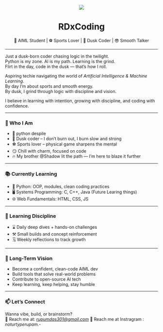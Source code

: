 <p align="center">
  <img src="https://img.shields.io/badge/WELCOME-TO--DUSK--RD--PROTOCOL-800080?style=for-the-badge&logo=github&logoColor=white">
</p>

<h1 align="center">RDxCoding</h1>

<p align="center">
🧠 AIML Student | ⚽ Sports Lover | 🌇 Dusk Coder | 😎 Smooth Talker  
</p>

---

Just a dusk-born coder chasing logic in the twilight.  
Python is my zone. AI is my path. Learning is the grind.  
Flirt in the day, code in the dusk — that’s how I roll.

Aspiring techie navigating the world of *Artificial Intelligence & Machine Learning*.  
By day I’m about sports and smooth energy.  
By dusk, I grind through logic with discipline and vision.

I believe in learning with intention, growing with discipline, and coding with confidence.

---

### 🖤 Who I Am
- 🐍 python despile 
- 🌇 Dusk coder – I don’t burn out, I burn slow and strong  
- ⚽ Sports lover – physical game sharpens the mental  
- 😏 Chill with charm, focused on code  
- 🔥 My brother @Shadow lit the path — I’m here to blaze it further

---

### 📚 Currently Learning
- 🧠 Python: OOP, modules, clean coding practices  
- 🖥 Systems Programming: C, C++, Java  (Future Learing things)
- 🌐 Web Fundamentals: HTML, CSS, JS

---

### 🧠 Learning Discipline
- ⌛ Daily deep dives + hands-on challenges  
- ⚒ Small builds and concept reinforcement  
- 🗓 Weekly reflections to track growth

---

### 🎯 Long-Term Vision
- Become a confident, clean-code AIML dev  
- Build tools that solve real-world problems  
- Contribute to open-source AI tech  
- Keep learning, keep helping, stay humble

---

### 📫 Let’s Connect
Wanna vibe, build, or brainstorm?  
📧 Reach me at: *rupumdas301@gmail.com*
📧 Reach me at Instragram : *noturtyperupam.-*



